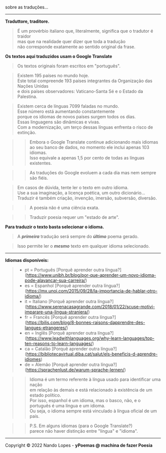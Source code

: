 sobre as traduções...
___
**Traduttore, traditore.**  
> É um provérbio italiano que, literalmente, significa que o tradutor é traidor  
> mas que na realidade quer dizer que toda a tradução  
> não corresponde exatamente ao sentido original da frase.

**Os textos aqui traduzidos usam o Google Translate**
> Os textos originais foram escritos em "português".

> Existem 195 países no mundo hoje.   
> Este total compreende 193 países integrantes da Organização das Nações Unidas  
> e dois países observadores: Vaticano-Santa Sé e o Estado da Palestina.  

> Existem cerca de línguas 7099 faladas no mundo.  
> Esse número está aumentando constantemente  
> porque os idiomas de novos países surgem todos os dias.  
> Essas linguagens são dinâmicas e vivas.  
> Com a modernização, um terço dessas línguas enfrenta o risco de extinção.  

>> Embora o Google Translate continue adicionando mais idiomas  
>> ao seu banco de dados, no momento ele inclui apenas 103 idiomas.  
>> Isso equivale a apenas 1,5 por cento de todas as línguas existentes.  

>> As traduções do Google evoluem a cada dia mas nem sempre são fiéis.  

> Em casos de dúvida, tente ler o texto em outro idioma.  
> Use a sua imaginação, a licença poética, um outro dicionário...  
> Traduzir é também criação, invenção, imersão, subversão, diversão.  

>> A poesia não é uma ciência exata.  

>> Traduzir poesia requer um "estado de arte".  

**Para traduzir o texto basta selecionar o idioma.**  
> A ***primeira*** tradução será sempre do ***último*** poema gerado.  

> Isso permite ler o ***mesmo*** texto em qualquer idioma selecionado.  
___  
**Idiomas disponíveis:**  
> - pt = Português [Porquê aprender outra língua?] (https://www.unibh.br/blog/por-que-aprender-um-novo-idioma-pode-alavancar-sua-carreira/)  
> - es = Espanhol [Porquê aprender outra língua?] (https://mx.unoi.com/2015/09/28/la-importancia-de-hablar-otro-idioma/)  
> - it = Italiano [Porquê aprender outra língua?] (https://www.serenacasagrande.com/2018/01/22/scuse-motivi-imparare-una-lingua-straniera/)  
> - fr = Francês [Porquê aprender outra língua?] (https://bilis.com/blog/8-bonnes-raisons-dapprendre-des-langues-etrangeres/)  
> - en = Inglês [Porquê aprender outra língua?] (https://www.leadwithlanguages.org/why-learn-languages/top-ten-reasons-to-learn-languages/)  
> - ca = Catalão [Porquê aprender outra língua?] (https://bibliotecavirtual.diba.cat/salut/els-beneficis-d-aprendre-idiomes)  
> - de = Alemão [Porquê aprender outra língua?] (https://sprachenlust.de/warum-sprache-lernen/)  

>> Idioma é um termo referente à língua usado para identificar uma nação  
>> em relação às demais e está relacionado à existência de um estado político.  
>> Por isso, espanhol é um idioma, mas o basco, não, e o português é uma língua e um idioma.  
>> Ou seja, o idioma sempre está vinculado à língua oficial de um país.  

>> P.S. Em alguns idiomas (para o Google Translate?)  
>> parece não haver distinção entre "língua" e "idioma".  
___  

Copyright © 2022 Nando Lopes - **yPoemas @ machina de fazer Poesia**
